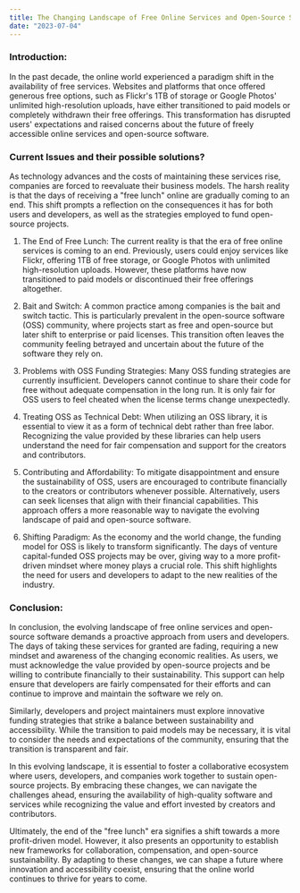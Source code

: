 ```yaml
---
title: The Changing Landscape of Free Online Services and Open-Source Software
date: "2023-07-04"
---
```


### Introduction:

In the past decade, the online world experienced a paradigm shift in the availability of free services.
Websites and platforms that once offered generous free options, such as Flickr's 1TB of storage or Google Photos' unlimited
high-resolution uploads, have either transitioned to paid models or completely withdrawn their free offerings.
This transformation has disrupted users' expectations and raised concerns about the future of freely accessible online services and open-source software.


### Current Issues and their possible solutions?

As technology advances and the costs of maintaining these services rise, companies are forced to reevaluate their business models.
The harsh reality is that the days of receiving a "free lunch" online are gradually coming to an end.
This shift prompts a reflection on the consequences it has for both users and developers, as well as the strategies employed to fund open-source projects.

1. The End of Free Lunch:
   The current reality is that the era of free online services is coming to an end.
   Previously, users could enjoy services like Flickr, offering 1TB of free storage, or Google Photos
   with unlimited high-resolution uploads.
   However, these platforms have now transitioned to paid models or discontinued their free offerings altogether.

2. Bait and Switch:
   A common practice among companies is the bait and switch tactic.
   This is particularly prevalent in the open-source software (OSS) community, where projects start as free
   and open-source but later shift to enterprise or paid licenses.
   This transition often leaves the community feeling betrayed and uncertain about the future of the software they rely on.

3. Problems with OSS Funding Strategies:
   Many OSS funding strategies are currently insufficient.
   Developers cannot continue to share their code for free without
   adequate compensation in the long run. It is only fair for OSS users to feel cheated when the license terms change unexpectedly.

4. Treating OSS as Technical Debt:
   When utilizing an OSS library, it is essential to view it as a form of technical debt rather than free labor.
   Recognizing the value provided by these libraries can help users understand the need for fair compensation and support for the creators and contributors.

5. Contributing and Affordability:
   To mitigate disappointment and ensure the sustainability of OSS, users are encouraged to contribute
   financially to the creators or contributors whenever possible.
   Alternatively, users can seek licenses that align with their financial capabilities.
   This approach offers a more reasonable way to navigate the evolving landscape of paid and open-source software.

6. Shifting Paradigm:
   As the economy and the world change, the funding model for OSS is likely to transform significantly.
   The days of venture capital-funded OSS projects may be over, giving way to a more profit-driven mindset where money plays a crucial role.
   This shift highlights the need for users and developers to adapt to the new realities of the industry.


### Conclusion:

In conclusion, the evolving landscape of free online services and open-source software demands a proactive approach from users and developers.
The days of taking these services for granted are fading, requiring a new mindset and awareness of the changing economic realities.
As users, we must acknowledge the value provided by open-source projects and be willing to contribute financially to their sustainability.
This support can help ensure that developers are fairly compensated for their efforts and can continue to improve and maintain the software we rely on.

Similarly, developers and project maintainers must explore innovative funding strategies that strike a balance between sustainability and accessibility.
While the transition to paid models may be necessary, it is vital to consider the needs and expectations of the community, ensuring that the transition is transparent and fair.

In this evolving landscape, it is essential to foster a collaborative ecosystem where users, developers, and companies work together to sustain open-source projects.
By embracing these changes, we can navigate the challenges ahead, ensuring the availability of high-quality software and services while recognizing the
value and effort invested by creators and contributors.

Ultimately, the end of the "free lunch" era signifies a shift towards a more profit-driven model.
However, it also presents an opportunity to establish new frameworks for collaboration, compensation, and open-source sustainability.
By adapting to these changes, we can shape a future where innovation and accessibility coexist, ensuring that the online world continues to thrive for years to come.

